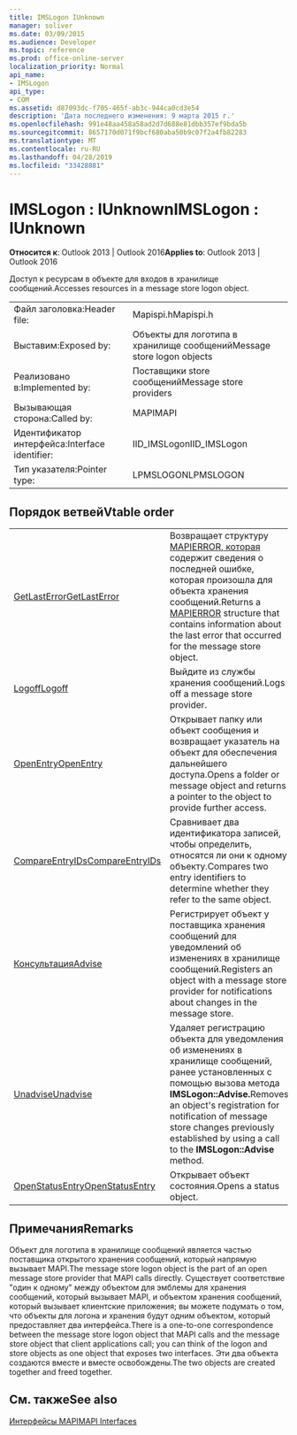 ```yaml
---
title: IMSLogon IUnknown
manager: soliver
ms.date: 03/09/2015
ms.audience: Developer
ms.topic: reference
ms.prod: office-online-server
localization_priority: Normal
api_name:
- IMSLogon
api_type:
- COM
ms.assetid: d87093dc-f705-465f-ab3c-944ca0cd3e54
description: 'Дата последнего изменения: 9 марта 2015 г.'
ms.openlocfilehash: 991e48aa458a58ad2d7d688e81dbb357ef9bda5b
ms.sourcegitcommit: 8657170d071f9bcf680aba50b9c07f2a4fb82283
ms.translationtype: MT
ms.contentlocale: ru-RU
ms.lasthandoff: 04/28/2019
ms.locfileid: "33428881"
---
```

# <a name="imslogon--iunknown"></a><span data-ttu-id="68b58-103">IMSLogon : IUnknown</span><span class="sxs-lookup"><span data-stu-id="68b58-103">IMSLogon : IUnknown</span></span>

  
  
<span data-ttu-id="68b58-104">**Относится к**: Outlook 2013 | Outlook 2016</span><span class="sxs-lookup"><span data-stu-id="68b58-104">**Applies to**: Outlook 2013 | Outlook 2016</span></span> 
  
<span data-ttu-id="68b58-105">Доступ к ресурсам в объекте для входов в хранилище сообщений.</span><span class="sxs-lookup"><span data-stu-id="68b58-105">Accesses resources in a message store logon object.</span></span>
  
|||
|:-----|:-----|
|<span data-ttu-id="68b58-106">Файл заголовка:</span><span class="sxs-lookup"><span data-stu-id="68b58-106">Header file:</span></span>  <br/> |<span data-ttu-id="68b58-107">Mapispi.h</span><span class="sxs-lookup"><span data-stu-id="68b58-107">Mapispi.h</span></span>  <br/> |
|<span data-ttu-id="68b58-108">Выставим:</span><span class="sxs-lookup"><span data-stu-id="68b58-108">Exposed by:</span></span>  <br/> |<span data-ttu-id="68b58-109">Объекты для логотипа в хранилище сообщений</span><span class="sxs-lookup"><span data-stu-id="68b58-109">Message store logon objects</span></span>  <br/> |
|<span data-ttu-id="68b58-110">Реализовано в:</span><span class="sxs-lookup"><span data-stu-id="68b58-110">Implemented by:</span></span>  <br/> |<span data-ttu-id="68b58-111">Поставщики store сообщений</span><span class="sxs-lookup"><span data-stu-id="68b58-111">Message store providers</span></span>  <br/> |
|<span data-ttu-id="68b58-112">Вызывающая сторона:</span><span class="sxs-lookup"><span data-stu-id="68b58-112">Called by:</span></span>  <br/> |<span data-ttu-id="68b58-113">MAPI</span><span class="sxs-lookup"><span data-stu-id="68b58-113">MAPI</span></span>  <br/> |
|<span data-ttu-id="68b58-114">Идентификатор интерфейса:</span><span class="sxs-lookup"><span data-stu-id="68b58-114">Interface identifier:</span></span>  <br/> |<span data-ttu-id="68b58-115">IID_IMSLogon</span><span class="sxs-lookup"><span data-stu-id="68b58-115">IID_IMSLogon</span></span>  <br/> |
|<span data-ttu-id="68b58-116">Тип указателя:</span><span class="sxs-lookup"><span data-stu-id="68b58-116">Pointer type:</span></span>  <br/> |<span data-ttu-id="68b58-117">LPMSLOGON</span><span class="sxs-lookup"><span data-stu-id="68b58-117">LPMSLOGON</span></span>  <br/> |
   
## <a name="vtable-order"></a><span data-ttu-id="68b58-118">Порядок ветвей</span><span class="sxs-lookup"><span data-stu-id="68b58-118">Vtable order</span></span>

|||
|:-----|:-----|
|[<span data-ttu-id="68b58-119">GetLastError</span><span class="sxs-lookup"><span data-stu-id="68b58-119">GetLastError</span></span>](imslogon-getlasterror.md) <br/> |<span data-ttu-id="68b58-120">Возвращает структуру [MAPIERROR, которая](mapierror.md) содержит сведения о последней ошибке, которая произошла для объекта хранения сообщений.</span><span class="sxs-lookup"><span data-stu-id="68b58-120">Returns a [MAPIERROR](mapierror.md) structure that contains information about the last error that occurred for the message store object.</span></span>  <br/> |
|[<span data-ttu-id="68b58-121">Logoff</span><span class="sxs-lookup"><span data-stu-id="68b58-121">Logoff</span></span>](imslogon-logoff.md) <br/> |<span data-ttu-id="68b58-122">Выйдите из службы хранения сообщений.</span><span class="sxs-lookup"><span data-stu-id="68b58-122">Logs off a message store provider.</span></span>  <br/> |
|[<span data-ttu-id="68b58-123">OpenEntry</span><span class="sxs-lookup"><span data-stu-id="68b58-123">OpenEntry</span></span>](imslogon-openentry.md) <br/> |<span data-ttu-id="68b58-124">Открывает папку или объект сообщения и возвращает указатель на объект для обеспечения дальнейшего доступа.</span><span class="sxs-lookup"><span data-stu-id="68b58-124">Opens a folder or message object and returns a pointer to the object to provide further access.</span></span>  <br/> |
|[<span data-ttu-id="68b58-125">CompareEntryIDs</span><span class="sxs-lookup"><span data-stu-id="68b58-125">CompareEntryIDs</span></span>](imslogon-compareentryids.md) <br/> |<span data-ttu-id="68b58-126">Сравнивает два идентификатора записей, чтобы определить, относятся ли они к одному объекту.</span><span class="sxs-lookup"><span data-stu-id="68b58-126">Compares two entry identifiers to determine whether they refer to the same object.</span></span>  <br/> |
|[<span data-ttu-id="68b58-127">Консультация</span><span class="sxs-lookup"><span data-stu-id="68b58-127">Advise</span></span>](imslogon-advise.md) <br/> |<span data-ttu-id="68b58-128">Регистрирует объект у поставщика хранения сообщений для уведомлений об изменениях в хранилище сообщений.</span><span class="sxs-lookup"><span data-stu-id="68b58-128">Registers an object with a message store provider for notifications about changes in the message store.</span></span>  <br/> |
|[<span data-ttu-id="68b58-129">Unadvise</span><span class="sxs-lookup"><span data-stu-id="68b58-129">Unadvise</span></span>](imslogon-unadvise.md) <br/> |<span data-ttu-id="68b58-130">Удаляет регистрацию объекта для уведомления об изменениях в хранилище сообщений, ранее установленных с помощью вызова метода **IMSLogon::Advise.**</span><span class="sxs-lookup"><span data-stu-id="68b58-130">Removes an object's registration for notification of message store changes previously established by using a call to the **IMSLogon::Advise** method.</span></span>  <br/> |
|[<span data-ttu-id="68b58-131">OpenStatusEntry</span><span class="sxs-lookup"><span data-stu-id="68b58-131">OpenStatusEntry</span></span>](imslogon-openstatusentry.md) <br/> |<span data-ttu-id="68b58-132">Открывает объект состояния.</span><span class="sxs-lookup"><span data-stu-id="68b58-132">Opens a status object.</span></span>  <br/> |
   
## <a name="remarks"></a><span data-ttu-id="68b58-133">Примечания</span><span class="sxs-lookup"><span data-stu-id="68b58-133">Remarks</span></span>

<span data-ttu-id="68b58-134">Объект для логотипа в хранилище сообщений является частью поставщика открытого хранения сообщений, который напрямую вызывает MAPI.</span><span class="sxs-lookup"><span data-stu-id="68b58-134">The message store logon object is the part of an open message store provider that MAPI calls directly.</span></span> <span data-ttu-id="68b58-135">Существует соответствие "один к одному" между объектом для эмблемы для хранения сообщений, который вызывает MAPI, и объектом хранения сообщений, который вызывает клиентские приложения; вы можете подумать о том, что объекты для логона и хранения будут одним объектом, который предоставляет два интерфейса.</span><span class="sxs-lookup"><span data-stu-id="68b58-135">There is a one-to-one correspondence between the message store logon object that MAPI calls and the message store object that client applications call; you can think of the logon and store objects as one object that exposes two interfaces.</span></span> <span data-ttu-id="68b58-136">Эти два объекта создаются вместе и вместе освобождены.</span><span class="sxs-lookup"><span data-stu-id="68b58-136">The two objects are created together and freed together.</span></span>
  
## <a name="see-also"></a><span data-ttu-id="68b58-137">См. также</span><span class="sxs-lookup"><span data-stu-id="68b58-137">See also</span></span>



[<span data-ttu-id="68b58-138">Интерфейсы MAPI</span><span class="sxs-lookup"><span data-stu-id="68b58-138">MAPI Interfaces</span></span>](mapi-interfaces.md)

